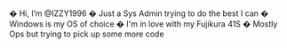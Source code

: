 � Hi, I’m @IZZY1996
� Just a Sys Admin trying to do the best I can
� Windows is my OS of choice
� I'm in love with my Fujikura 41S
� Mostly Ops but trying to pick up some more code

<!---
IZZY1996/IZZY1996 is a ✨ special ✨ repository because its `README.md` (this file) appears on your GitHub profile.
You can click the Preview link to take a look at your changes.
--->
